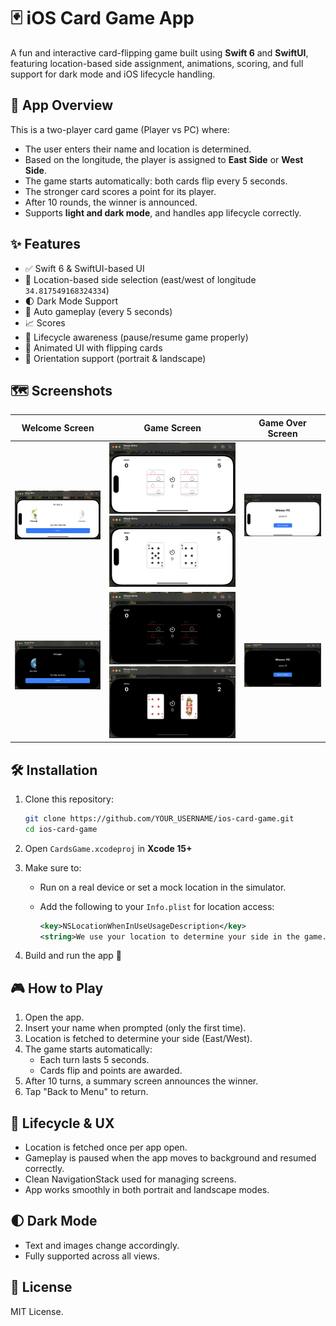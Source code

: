 # 🃏 iOS Card Game App

A fun and interactive card-flipping game built using **Swift 6** and **SwiftUI**, featuring location-based side assignment, animations, scoring, and full support for dark mode and iOS lifecycle handling.

## 📱 App Overview

This is a two-player card game (Player vs PC) where:

- The user enters their name and location is determined.
- Based on the longitude, the player is assigned to **East Side** or **West Side**.
- The game starts automatically: both cards flip every 5 seconds.
- The stronger card scores a point for its player.
- After 10 rounds, the winner is announced.
- Supports **light and dark mode**, and handles app lifecycle correctly.

## ✨ Features

- ✅ Swift 6 & SwiftUI-based UI
- 📍 Location-based side selection (east/west of longitude `34.817549168324334`)
- 🌓 Dark Mode Support
- 🎯 Auto gameplay (every 5 seconds)
- 📈 Scores
- 🔁 Lifecycle awareness (pause/resume game properly)
- 🎨 Animated UI with flipping cards
- 🧭 Orientation support (portrait & landscape)

## 🗺️ Screenshots

| Welcome Screen             | Game Screen                | Game Over Screen          |
|---------------------------|----------------------------|---------------------------|
| ![Welcome](CardsGame/screenshots/welcome-light.png) | ![Game](CardsGame/screenshots/game-light.png) ![Game](CardsGame/screenshots/game2-light.png) | ![Game Over](CardsGame/screenshots/gameover-light.png) |
| ![Welcome Dark](CardsGame/screenshots/welcome-dark.png) | ![Game Dark](CardsGame/screenshots/game-dark.png) ![Game Dark](CardsGame/screenshots/game2-dark.png) | ![Game Over Dark](CardsGame/screenshots/gameover-dark.png) |

## 🛠 Installation

1. Clone this repository:

   ```bash
   git clone https://github.com/YOUR_USERNAME/ios-card-game.git
   cd ios-card-game
   ```

2. Open `CardsGame.xcodeproj` in **Xcode 15+**

3. Make sure to:
   - Run on a real device or set a mock location in the simulator.
   - Add the following to your `Info.plist` for location access:

     ```xml
     <key>NSLocationWhenInUseUsageDescription</key>
     <string>We use your location to determine your side in the game.</string>
     ```

4. Build and run the app 🎉

## 🎮 How to Play

1. Open the app.
2. Insert your name when prompted (only the first time).
3. Location is fetched to determine your side (East/West).
4. The game starts automatically:
   - Each turn lasts 5 seconds.
   - Cards flip and points are awarded.
5. After 10 turns, a summary screen announces the winner.
6. Tap "Back to Menu" to return.

## 🧪 Lifecycle & UX

- Location is fetched once per app open.
- Gameplay is paused when the app moves to background and resumed correctly.
- Clean NavigationStack used for managing screens.
- App works smoothly in both portrait and landscape modes.

## 🌓 Dark Mode

- Text and images change accordingly.
- Fully supported across all views.

## 📜 License

MIT License.

